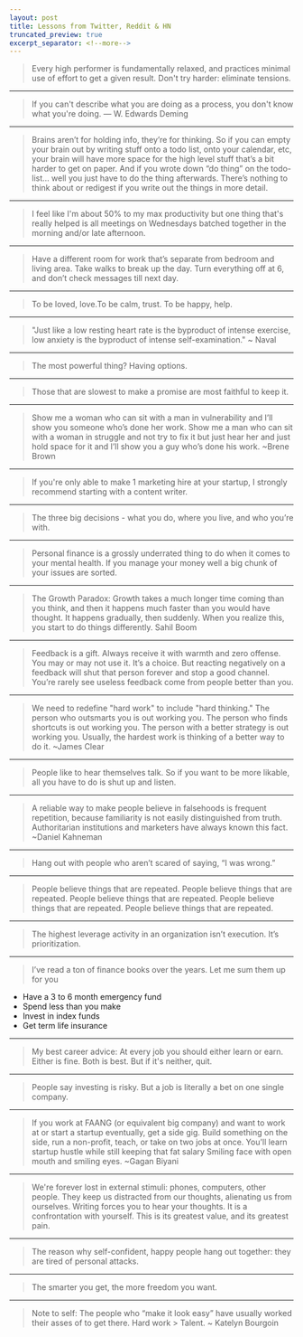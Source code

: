 ```yaml
---
layout: post
title: Lessons from Twitter, Reddit & HN
truncated_preview: true
excerpt_separator: <!--more-->
---
```

> Every high performer is fundamentally relaxed, and practices minimal use of effort to get a given result. Don't try harder: eliminate tensions.

<!--more-->
----

> If you can't describe what you are doing as a process, you don't know what you're doing. — W. Edwards Deming

----
> Brains aren’t for holding info, they’re for thinking. So if you can empty your brain out by writing stuff onto a todo list, onto your calendar, etc, your brain will have more space for the high level stuff that’s a bit harder to get on paper. And if you wrote down “do thing” on the todo-list… well you just have to do the thing afterwards. There’s nothing to think about or redigest if you write out the things in more detail.

----

> I feel like I'm about 50% to my max productivity but one thing that's really helped is all meetings on Wednesdays batched together in the morning and/or late afternoon.

---

> Have a different room for work that’s separate from bedroom and living area. Take walks to break up the day. Turn everything off at 6, and don’t check messages till next day.

----

>To be loved, love.To be calm, trust. To be happy, help.

---

> "Just like a low resting heart rate is the byproduct of intense exercise, low anxiety is the byproduct of intense self-examination." ~ Naval

----

>The most powerful thing? Having options.

----

>Those that are slowest to make a promise are most faithful to keep it.

----

>Show me a woman who can sit with a man in vulnerability and I’ll show you someone who’s done her work. Show me a man who can sit with a woman in struggle and not try to fix it but just hear her and just hold space for it and I’ll show you a guy who’s done his work. ~Brene Brown

----

> If you're only able to make 1 marketing hire at your startup, I strongly recommend starting with a content writer.

---

>The three big decisions - what you do, where you live, and who you’re with.

---

>Personal finance is a grossly underrated thing to do when it comes to your mental health. If you manage your money well a big chunk of your issues are sorted.

---

> The Growth Paradox:
Growth takes a much longer time coming than you think, and then it happens much faster than you would have thought.
It happens gradually, then suddenly.
When you realize this, you start to do things differently. Sahil Boom

---

> Feedback is a gift. 
Always receive it with warmth and zero offense. 
You may or may not use it. It’s a choice. 
But reacting negatively on a feedback will shut that person forever and stop a good channel. 
You’re rarely see useless feedback come from people better than you.

---

> We need to redefine "hard work" to include "hard thinking."
The person who outsmarts you is out working you.
The person who finds shortcuts is out working you.
The person with a better strategy is out working you.
Usually, the hardest work is thinking of a better way to do it. ~James Clear

---
> People like to hear themselves talk. 
So if you want to be more likable, all you have to do is shut up and listen.

---

> A reliable way to make people believe in falsehoods is frequent repetition, because familiarity is not easily distinguished from truth. Authoritarian institutions and marketers have always known this fact. ~Daniel Kahneman

---
> Hang out with people who aren’t scared of saying, “I was wrong.”

---
> People believe things that are repeated.
People believe things that are repeated. 
People believe things that are repeated. 
People believe things that are repeated. 
People believe things that are repeated.

---

> The highest leverage activity in an organization isn’t execution. It’s prioritization.

---

>I’ve read a ton of finance books over the years. 
Let me sum them up for you
- Have a 3 to 6 month emergency fund
- Spend less than you make
- Invest in index funds
- Get term life insurance

---

> My best career advice:
At every job you should either learn or earn. Either is fine. Both is best. But if it's neither, quit.

---

> People say investing is risky.
But a job is literally a bet on one single company.

---

> If you work at FAANG (or equivalent big company) and want to work at or start a startup eventually, get a side gig.
Build something on the side, run a non-profit, teach, or take on two jobs at once.
You'll learn startup hustle while still keeping that fat salary Smiling face with open mouth and smiling eyes. ~Gagan Biyani

----

> We're forever lost in external stimuli: phones, computers, other people. They keep us distracted from our thoughts, alienating us from ourselves. Writing forces you to hear your thoughts. It is a confrontation with yourself. This is its greatest value, and its greatest pain. 

---

> The reason why self-confident, happy people hang out together:
they are tired of personal attacks.

---

> The smarter you get, 
the more freedom you want.

---

> Note to self:
The people who “make it look easy” have usually worked their asses of to get there. Hard work > Talent. ~ Katelyn Bourgoin
